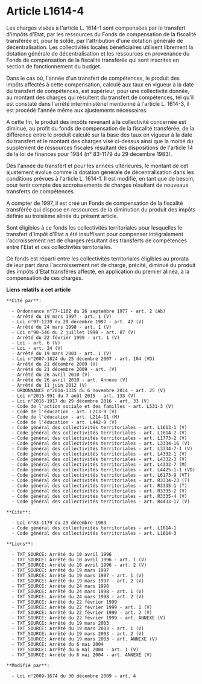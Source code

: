 # Article L1614-4

Les charges visées à l'article L. 1614-1 sont compensées par le transfert d'impôts d'Etat, par les ressources du Fonds de
compensation de la fiscalité transférée et, pour le solde, par l'attribution d'une dotation générale de décentralisation. Les
collectivités locales bénéficiaires utilisent librement la dotation générale de décentralisation et les ressources en
provenance du Fonds de compensation de la fiscalité transférée qui sont inscrites en section de fonctionnement du budget. 

Dans le cas où, l'année d'un transfert de compétences, le produit des impôts affectés à cette compensation, calculé aux taux
en vigueur à la date du transfert de compétences, est supérieur, pour une collectivité donnée, au montant des charges qui
résultent du transfert de compétences, tel qu'il est constaté dans l'arrêté interministériel mentionné à l'article L. 1614-3,
il est procédé l'année même aux ajustements nécessaires.

A cette fin, le produit des impôts revenant à la collectivité concernée est diminué, au profit du fonds de compensation de la
fiscalité transférée, de la différence entre le produit calculé sur la base des taux en vigueur à la date du transfert et le
montant des charges visé ci-dessus ainsi que la moitié du supplément de ressources fiscales résultant des dispositions de
l'article 14 de la loi de finances pour 1984 (n° 83-1179 du 29 décembre 1983). 

Dès l'année du transfert et pour les années ultérieures, le montant de cet ajustement évolue comme la dotation générale de
décentralisation dans les conditions prévues à l'article L. 1614-1. Il est modifié, en tant que de besoin, pour tenir compte
des accroissements de charges résultant de nouveaux transferts de compétences.

A compter de 1997, il est créé un Fonds de compensation de la fiscalité transférée qui dispose en ressources de la diminution
du produit des impôts définie au troisième alinéa du présent article. 

Sont éligibles à ce fonds les collectivités territoriales pour lesquelles le transfert d'impôt d'Etat a été insuffisant pour
compenser intégralement l'accroissement net de charges résultant des transferts de compétences entre l'Etat et ces
collectivités territoriales. 

Ce fonds est réparti entre les collectivités territoriales éligibles au prorata de leur part dans l'accroissement net de
charge, précité, diminué du produit des impôts d'Etat transférés affecté, en application du premier alinéa, à la compensation
de ces charges.

**Liens relatifs à cet article**

	**Cité par**:

	  - Ordonnance n°77-1102 du 26 septembre 1977 - art. 2 (Ab)
	  - Arrêté du 19 mars 1997 - art. 1 (V)
	  - Loi n°97-1239 du 29 décembre 1997 - art. 42 (V)
	  - Arrêté du 24 mars 1998 - art. 1 (V)
	  - Loi n°98-546 du 2 juillet 1998 - art. 87 (V)
	  - Arrêté du 22 février 1999 - art. 1 (V)
	  - Loi - art. 6 (V)
	  - Loi - art. 24 (V)
	  - Arrêté du 19 mars 2003 - art. 1 (V)
	  - Loi n°2007-1824 du 25 décembre 2007 - art. 104 (VD)
	  - Arrêté du 21 décembre 2009 (V)
	  - Arrêté du 21 décembre 2009 - art. (V)
	  - Arrêté du 26 avril 2010 (V)
	  - Arrêté du 26 avril 2010 - art. Annexe (V)
	  - Arrêté du 11 juin 2012 (V)
	  - ORDONNANCE n°2014-1335 du 6 novembre 2014 - art. 25 (V)
	  - Loi n°2015-991 du 7 août 2015 - art. 133 (V)
	  - Loi n°2016-1917 du 29 décembre 2016 - art. 33 (V)
	  - Code de l'action sociale et des familles - art. L531-3 (V)
	  - Code de l'éducation - art. L213-9 (V)
	  - Code de l'éducation - art. L214-11 (M)
	  - Code de l'éducation - art. L442-9 (V)
	  - Code général des collectivités territoriales - art. L1613-1 (V)
	  - Code général des collectivités territoriales - art. L1614-2 (V)
	  - Code général des collectivités territoriales - art. L1773-2 (V)
	  - Code général des collectivités territoriales - art. L3334-16 (V)
	  - Code général des collectivités territoriales - art. L3334-7-1 (V)
	  - Code général des collectivités territoriales - art. L4332-1 (V)
	  - Code général des collectivités territoriales - art. L4332-3 (V)
	  - Code général des collectivités territoriales - art. L4332-7 (M)
	  - Code général des collectivités territoriales - art. L4425-1-1 (VD)
	  - Code général des collectivités territoriales - art. L6173-9 (VT)
	  - Code général des collectivités territoriales - art. R3334-23 (T)
	  - Code général des collectivités territoriales - art. R3335-1 (T)
	  - Code général des collectivités territoriales - art. R3335-2 (V)
	  - Code général des collectivités territoriales - art. R3335-4 (V)
	  - Code général des collectivités territoriales - art. R4433-17 (V)

	**Cite**:

	  - Loi n°83-1179 du 29 décembre 1983
	  - Code général des collectivités territoriales - art. L1614-1
	  - Code général des collectivités territoriales - art. L1614-3

	**Liens**:

	  - TXT_SOURCE: Arrêté du 10 avril 1996
	  - TXT_SOURCE: Arrêté du 10 avril 1996 - art. 1 (V)
	  - TXT_SOURCE: Arrêté du 10 avril 1996 - art. 2 (V)
	  - TXT_SOURCE: Arrêté du 19 mars 1997
	  - TXT_SOURCE: Arrêté du 19 mars 1997 - art. 1 (V)
	  - TXT_SOURCE: Arrêté du 19 mars 1997 - art. 2 (V)
	  - TXT_SOURCE: Arrêté du 24 mars 1998
	  - TXT_SOURCE: Arrêté du 24 mars 1998 - art. 1 (V)
	  - TXT_SOURCE: Arrêté du 24 mars 1998 - art. 2 (V)
	  - TXT_SOURCE: Arrêté du 22 février 1999
	  - TXT_SOURCE: Arrêté du 22 février 1999 - art. 1 (V)
	  - TXT_SOURCE: Arrêté du 22 février 1999 - art. 2 (V)
	  - TXT_SOURCE: Arrêté du 22 février 1999 - art. ANNEXE (V)
	  - TXT_SOURCE: Arrêté du 19 mars 2003
	  - TXT_SOURCE: Arrêté du 19 mars 2003 - art. 1 (V)
	  - TXT_SOURCE: Arrêté du 19 mars 2003 - art. 2 (V)
	  - TXT_SOURCE: Arrêté du 19 mars 2003 - art. ANNEXE (V)
	  - TXT_SOURCE: Arrêté du 6 mai 2004
	  - TXT_SOURCE: Arrêté du 6 mai 2004 - art. 1 (V)
	  - TXT_SOURCE: Arrêté du 6 mai 2004 - art. ANNEXE (V)

	**Modifié par**:

	  - Loi n°2009-1674 du 30 décembre 2009 - art. 4
